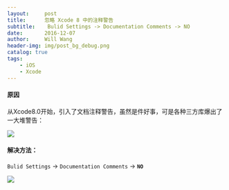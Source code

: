 ```yaml
---
layout:     post
title:      忽略 Xcode 8 中的注释警告
subtitle:    Bulid Settings -> Documentation Comments -> NO
date:       2016-12-07
author:     Will Wang
header-img: img/post_bg_debug.png
catalog: true
tags:
    - iOS
    - Xcode
---
```


#### 原因

从Xcode8.0开始，引入了文档注释警告，虽然是件好事，可是各种三方库爆出了一大堆警告：


![](http://ww2.sinaimg.cn/large/7853084cgw1fai8d9fu90j20ko0kpk21.jpg)

#### 解决方法：

`Bulid Settings` -> `Documentation Comments` -> **`NO`**

![](http://ww1.sinaimg.cn/large/7853084cgw1fai8e613e5j20kk03cdga.jpg)


